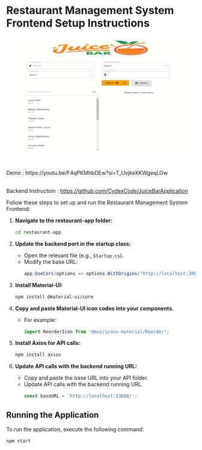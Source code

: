 # Restaurant Management System Frontend Setup Instructions

<p align="center">
  <img src="Application.png" width="500" height="320" />
</p>
<br>
Demo : https://youtu.be/F4qPKMhbDEw?si=T_UvjkeXKWgeqLOw
<br>
<br>

Backend Instructoin : https://github.com/CydexCode/JuiceBarApplication 

Follow these steps to set up and run the Restaurant Management System Frontend:


1. **Navigate to the restaurant-app folder:**
    ```bash
    cd restaurant-app
    ```

2. **Update the backend port in the startup class:**
    - Open the relevant file (e.g., `Startup.cs`).
    - Modify the base URL:
      ```csharp
      app.UseCors(options => options.WithOrigins("http://localhost:3000"));
      ```

3. **Install Material-UI:**
    ```bash
    npm install @material-ui/core
    ```

4. **Copy and paste Material-UI icon codes into your components.**
    - For example:
      ```javascript
      import ReorderIcon from '@mui/icons-material/Reorder';
      ```

5. **Install Axios for API calls:**
    ```bash
    npm install axios
    ```

6. **Update API calls with the backend running URL:**
    - Copy and paste the base URL into your API folder.
    - Update API calls with the backend running URL.
      ```javascript
      const baseURL = 'http://localhost:53688/';
      ```

## Running the Application

To run the application, execute the following command:
```bash
npm start



